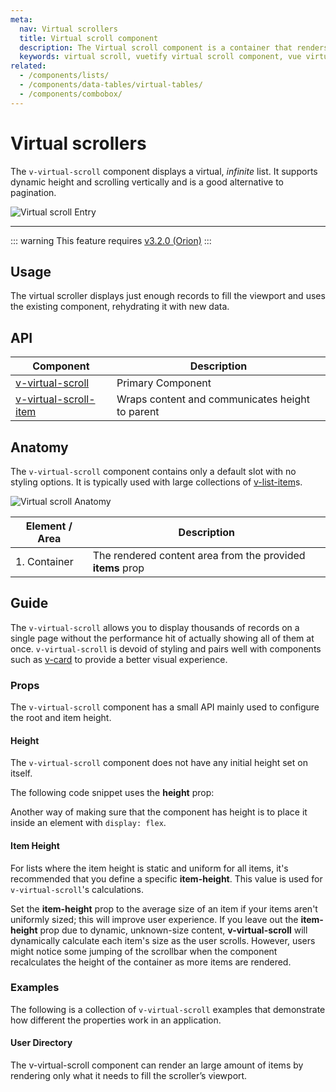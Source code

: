 ```yaml
---
meta:
  nav: Virtual scrollers
  title: Virtual scroll component
  description: The Virtual scroll component is a container that renders only visible elements. It is useful when you need to display large amounts of uniform data.
  keywords: virtual scroll, vuetify virtual scroll component, vue virtual scroll component, v-virtual-scroll component
related:
  - /components/lists/
  - /components/data-tables/virtual-tables/
  - /components/combobox/
---
```


# Virtual scrollers

The `v-virtual-scroll` component displays a virtual, _infinite_ list. It supports dynamic height and scrolling vertically and is a good alternative to pagination.

![Virtual scroll Entry](https://cdn.vuetifyjs.com/docs/images/components/v-virtual-scroll/v-virtual-scroll-entry.png)

----

::: warning
This feature requires [v3.2.0 (Orion)](/getting-started/release-notes/?version=v3.2.0)
:::

## Usage

The virtual scroller displays just enough records to fill the viewport and uses the existing component, rehydrating it with new data.

<usage name="v-virtual-scroll" />

<entry />

## API

| Component | Description |
| - | - |
| [v-virtual-scroll](/api/v-virtual-scroll/) | Primary Component |
| [v-virtual-scroll-item](/api/v-virtual-scroll-item/) | Wraps content and communicates height to parent |

<api-inline hide-links />

## Anatomy

The `v-virtual-scroll` component contains only a default slot with no styling options. It is typically used with large collections of [v-list-item](/components/lists/)s.

![Virtual scroll Anatomy](https://cdn.vuetifyjs.com/docs/images/components/v-virtual-scroll/v-virtual-scroll-anatomy.png)

| Element / Area | Description |
| - | - |
| 1. Container | The rendered content area from the provided **items** prop |

## Guide

The `v-virtual-scroll` allows you to display thousands of records on a single page without the performance hit of actually showing all of them at once. `v-virtual-scroll` is devoid of styling and pairs well with components such as [v-card](/components/cards/) to provide a better visual experience.

### Props

The `v-virtual-scroll` component has a small API mainly used to configure the root and item height.

#### Height

The `v-virtual-scroll` component does not have any initial height set on itself.

The following code snippet uses the **height** prop:

<example file="v-virtual-scroll/prop-height" />

Another way of making sure that the component has height is to place it inside an element with `display: flex`.

<example file="v-virtual-scroll/prop-height-parent" />

#### Item Height

For lists where the item height is static and uniform for all items, it's recommended that you define a specific **item-height**. This value is used for `v-virtual-scroll`'s calculations.

<example file="v-virtual-scroll/prop-item-height" />

Set the **item-height** prop to the average size of an item if your items aren't uniformly sized; this will improve user experience. If you leave out the **item-height** prop due to dynamic, unknown-size content, **v-virtual-scroll** will dynamically calculate each item's size as the user scrolls. However, users might notice some jumping of the scrollbar when the component recalculates the height of the container as more items are rendered.

<example file="v-virtual-scroll/prop-dynamic-item-height" />

### Examples

The following is a collection of `v-virtual-scroll` examples that demonstrate how different the properties work in an application.

#### User Directory

The v-virtual-scroll component can render an large amount of items by rendering only what it needs to fill the scroller’s viewport.

<example file="v-virtual-scroll/misc-user-directory" />
